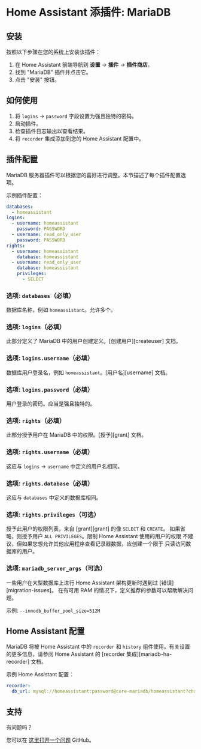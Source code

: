 # Home Assistant 添插件: MariaDB

## 安装

按照以下步骤在您的系统上安装该插件：

1. 在 Home Assistant 前端导航到 **设置** -> **插件** -> **插件商店**。
2. 找到 "MariaDB" 插件并点击它。
3. 点击 "安装" 按钮。

## 如何使用

1. 将 `logins` -> `password` 字段设置为强且独特的密码。
2. 启动插件。
3. 检查插件日志输出以查看结果。
4. 将 `recorder` 集成添加到您的 Home Assistant 配置中。

## 插件配置

MariaDB 服务器插件可以根据您的喜好进行调整。本节描述了每个插件配置选项。

示例插件配置：

```yaml
databases:
  - homeassistant
logins:
  - username: homeassistant
    password: PASSWORD
  - username: read_only_user
    password: PASSWORD
rights:
  - username: homeassistant
    database: homeassistant
  - username: read_only_user
    database: homeassistant
    privileges:
      - SELECT
```

### 选项: `databases`（必填）

数据库名称，例如 `homeassistant`。允许多个。

### 选项: `logins`（必填）

此部分定义了 MariaDB 中的用户创建定义。[创建用户][createuser] 文档。

### 选项: `logins.username`（必填）

数据库用户登录名，例如 `homeassistant`。[用户名][username] 文档。

### 选项: `logins.password`（必填）

用户登录的密码。应当是强且独特的。

### 选项: `rights`（必填）

此部分授予用户在 MariaDB 中的权限。[授予][grant] 文档。

### 选项: `rights.username`（必填）

这应与 `logins` -> `username` 中定义的用户名相同。

### 选项: `rights.database`（必填）

这应与 `databases` 中定义的数据库相同。

### 选项: `rights.privileges`（可选）

授予此用户的权限列表，来自 [grant][grant] 的像 `SELECT` 和 `CREATE`。
如果省略，则授予用户 `ALL PRIVILEGES`。限制 Home Assistant 使用的用户的权限
不建议，但如果您想允许其他应用程序查看记录器数据，应创建一个限于
只读访问数据库的用户。

### 选项: `mariadb_server_args`（可选）

一些用户在大型数据库上进行 Home Assistant 架构更新时遇到过 [错误][migration-issues]。
在有可用 RAM 的情况下，定义推荐的参数可以帮助解决问题。

示例: `--innodb_buffer_pool_size=512M`

## Home Assistant 配置

MariaDB 将被 Home Assistant 中的 `recorder` 和 `history` 组件使用。有关设置的更多信息，请参阅 Home Assistant 的 [recorder 集成][mariadb-ha-recorder] 文档。

示例 Home Assistant 配置：

```yaml
recorder:
  db_url: mysql://homeassistant:password@core-mariadb/homeassistant?charset=utf8mb4
```

## 支持

有问题吗？

您可以在 [这里打开一个问题][issue] GitHub。

[aarch64-shield]: https://img.shields.io/badge/aarch64-yes-green.svg
[amd64-shield]: https://img.shields.io/badge/amd64-yes-green.svg
[armv7-shield]: https://img.shields.io/badge/armv7-yes-green.svg
[armhf-shield]: https://img.shields.io/badge/armhf-yes-green.svg
[i386-shield]: https://img.shields.io/badge/i386-yes-green.svg
[issue]: https://github.com/erik73/addon-mariadb/issues
[repository]: https://github.com/erik73/hassio-addons